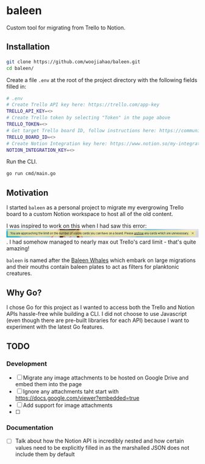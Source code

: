 # baleen

Custom tool for migrating from Trello to Notion.

## Installation

```bash
git clone https://github.com/woojiahao/baleen.git
cd baleen/
```

Create a file `.env` at the root of the project directory with the following fields filled in:

```bash
# .env
# Create Trello API key here: https://trello.com/app-key
TRELLO_API_KEY=<>
# Create Trello token by selecting "Token" in the page above
TRELLO_TOKEN=<>
# Get target Trello board ID, follow instructions here: https://community.atlassian.com/t5/Trello-questions/How-to-get-Trello-Board-ID/qaq-p/1347525
TRELLO_BOARD_ID=<>
# Create Notion Integration key here: https://www.notion.so/my-integrations
NOTION_INTEGRATION_KEY=<>
```

Run the CLI.

```bash
go run cmd/main.go
```

## Motivation

I started `baleen` as a personal project to migrate my evergrowing Trello board to a custom Notion workspace to host all
of the old content.

I was inspired to work on this when I had saw this error: ![Motivation](./res/motivation.png). I had somehow managed to
nearly max out Trello's card limit - that's quite amazing!

`baleen` is named after the [Baleen Whales](https://en.wikipedia.org/wiki/Baleen_whale) which embark on large migrations
and their mouths contain baleen plates to act as filters for planktonic creatures.

## Why Go?

I chose Go for this project as I wanted to access both the Trello and Notion APIs hassle-free while building a CLI. I
did not choose to use Javascript (even though there are pre-built libraries for each API) because I want to experiment
with the latest Go features.

## TODO

### Development

- [ ] Migrate any image attachments to be hosted on Google Drive and embed them into the page
- [ ] Ignore any attachments taht start with https://docs.google.com/viewer?embedded=true
- [ ] Add support for image attachments
- [ ]

### Documentation

- [ ] Talk about how the Notion API is incredibly nested and how certain values need to be explicitly filled in as the marshalled JSON does not include them by default